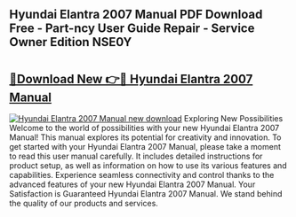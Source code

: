 ## Hyundai Elantra 2007 Manual PDF Download Free - Part-ncy User Guide Repair - Service Owner Edition NSE0Y

# <h2><a href="http://bc26220.oget.top/?id=Hyundai+Elantra+2007+Manual">🔗Download New 👉🔴 Hyundai Elantra 2007 Manual</a></h2>

[![Hyundai Elantra 2007 Manual new download](https://i.imgur.com/5g1atiW.png)](http://bc26220.oget.top/?id=Hyundai+Elantra+2007+Manual)
Exploring New Possibilities Welcome to the world of possibilities with your new Hyundai Elantra 2007 Manual! This manual explores its potential for creativity and innovation. To get started with your Hyundai Elantra 2007 Manual, please take a moment to read this user manual carefully. It includes detailed instructions for product setup, as well as information on how to use its various features and capabilities. Experience seamless connectivity and control thanks to the advanced features of your new Hyundai Elantra 2007 Manual. Your Satisfaction is Guaranteed Hyundai Elantra 2007 Manual. We stand behind the quality of our products and services.
